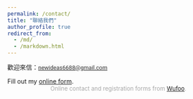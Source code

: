 ```yaml
---
permalink: /contact/
title: "聯絡我們"
author_profile: true
redirect_from: 
  - /md/
  - /markdown.html
---
```


<p>歡迎來信：<a href="mailto:newideas6688@gmail.com" target="_blank"><span style="background-color: #f9f9f9; color: #333333; font-family: Roboto, arial, sans-serif; font-size: 13px;">newideas6688@gmail.com</span></a></p>


<div id="wufoo-z1xn4pkt1wwivl5">
Fill out my <a href="https://newideas8.wufoo.com/forms/z1xn4pkt1wwivl5">online form</a>.
</div>
<div id="wuf-adv" style="font-family:inherit;font-size: small;color:#a7a7a7;text-align:center;display:block;">Online contact and registration forms from <a href="http://www.wufoo.com">Wufoo</a>.</div>
<script type="text/javascript">var z1xn4pkt1wwivl5;(function(d, t) {
var s = d.createElement(t), options = {
'userName':'newideas8',
'formHash':'z1xn4pkt1wwivl5',
'autoResize':true,
'height':'750',
'async':true,
'host':'wufoo.com',
'header':'show',
'ssl':true};
s.src = ('https:' == d.location.protocol ? 'https://' : 'http://') + 'www.wufoo.com/scripts/embed/form.js';
s.onload = s.onreadystatechange = function() {
var rs = this.readyState; if (rs) if (rs != 'complete') if (rs != 'loaded') return;
try { z1xn4pkt1wwivl5 = new WufooForm();z1xn4pkt1wwivl5.initialize(options);z1xn4pkt1wwivl5.display(); } catch (e) {}};
var scr = d.getElementsByTagName(t)[0], par = scr.parentNode; par.insertBefore(s, scr);
})(document, 'script');</script>
